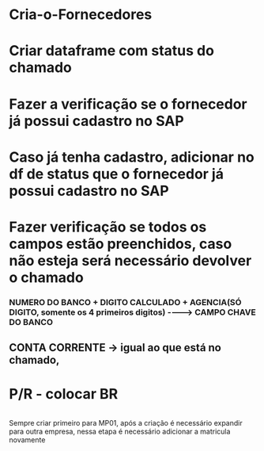 # Cria-o-Fornecedores



# Criar dataframe com status do chamado 

# Fazer a verificação se o fornecedor já possui cadastro no SAP 

# Caso já tenha cadastro, adicionar no df de status que o fornecedor já possui cadastro no SAP 

# Fazer verificação se todos os campos estão preenchidos, caso não esteja será necessário devolver o chamado 




### NUMERO DO BANCO + DIGITO CALCULADO + AGENCIA(SÓ DIGITO, somente os 4 primeiros digitos) ----> CAMPO CHAVE DO BANCO   

## CONTA CORRENTE -> igual ao que está no chamado, 


# P/R - colocar BR 




######
Sempre criar primeiro para MP01, após a criação é necessário expandir para outra empresa, nessa etapa 
é necessário adicionar a matricula novamente 










